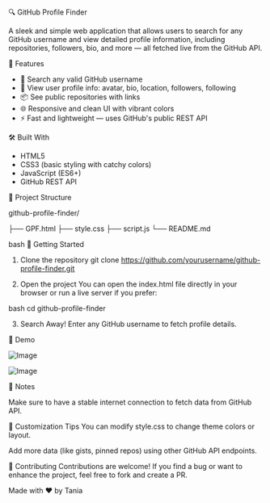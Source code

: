 🔍 GitHub Profile Finder

A sleek and simple web application that allows users to search for any GitHub username and view detailed profile information, including repositories, followers, bio, and more — all fetched live from the GitHub API.

🚀 Features

- 🔎 Search any valid GitHub username
- 👤 View user profile info: avatar, bio, location, followers, following
- 📦 See public repositories with links
- 🌐 Responsive and clean UI with vibrant colors
- ⚡ Fast and lightweight — uses GitHub's public REST API

 🛠️ Built With

- HTML5
- CSS3 (basic styling with catchy colors)
- JavaScript (ES6+)
- GitHub REST API


 📂 Project Structure

github-profile-finder/

├── GPF.html
├── style.css
├── script.js
└── README.md

bash
 🔧 Getting Started

1. Clone the repository
git clone https://github.com/yourusername/github-profile-finder.git

2. Open the project
You can open the index.html file directly in your browser or run a live server if you prefer:

bash
cd github-profile-finder

3. Search Away!
Enter any GitHub username to fetch profile details.

📸 Demo

![Image](https://github.com/user-attachments/assets/3b460275-f66b-46b1-bdae-ae903c4b5afd)

![Image](https://github.com/user-attachments/assets/6f87a886-0067-4f3b-bd0d-e9b898ed5db8)

📌 Notes

Make sure to have a stable internet connection to fetch data from GitHub API.

🌈 Customization Tips
You can modify style.css to change theme colors or layout.

Add more data (like gists, pinned repos) using other GitHub API endpoints.


🙌 Contributing
Contributions are welcome! If you find a bug or want to enhance the project, feel free to fork and create a PR.


Made with ❤️ by Tania

